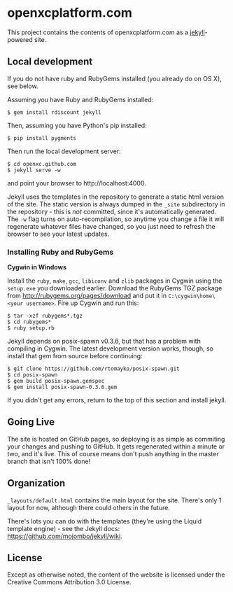 openxcplatform.com
================

This project contains the contents of openxcplatform.com as a [jekyll][]-powered
site.

[jekyll]: http://jekyllrb.com/

## Local development

If you do not have ruby and RubyGems installed (you already do on OS X), see
below.

Assuming you have Ruby and RubyGems installed:

    $ gem install rdiscount jekyll

Then, assuming you have Python's pip installed:

    $ pip install pygments

Then run the local development server:

    $ cd openxc.github.com
    $ jekyll serve -w

and point your browser to http://localhost:4000.

Jekyll uses the templates in the repository to generate a static html version of
the site. The static version is always dumped in the `_site` subdirectory in the
repository - this is *not* committed, since it's automatically generated. The
`-w` flag turns on auto-recompilation, so anytime you change a file it will
regenerate whatever files have changed, so you just need to refresh the browser
to see your latest updates.

### Installing Ruby and RubyGems

**Cygwin in Windows**

Install the `ruby`, `make`, `gcc`, `libiconv` and `zlib` packages in
Cygwin using the `setup.exe`
you downloaded earlier. Download the RubyGems TGZ package from
http://rubygems.org/pages/download and put it in `C:\cygwin\home\<your
username>`. Fire up Cygwin and run this:

    $ tar -xzf rubygems*.tgz
    $ cd rubygems*
    $ ruby setup.rb

Jekyll depends on posix-spawn v0.3.6, but that has a problem with compiling in
Cygwin. The latest development version works, though, so install that gem from
source before continuing:

    $ git clone https://github.com/rtomayko/posix-spawn.git
    $ cd posix-spawn
    $ gem build posix-spawn.gemspec
    $ gem install posix-spawn-0.3.6.gem

If you didn't get any errors, return to the top of this section and install
jekyll.

## Going Live

The site is hosted on GitHub pages, so deploying is as simple as commiting your
changes and pushing to GitHub. It gets regenerated within a minute or two, and
it's live. This of course means don't push anything in the master branch that
isn't 100% done!

## Organization

`_layouts/default.html` contains the main layout for the site. There's only 1
layout for now, although there could others in the future.

There's lots you can do with the templates (they're using the Liquid template
engine) - see the Jekyll docs: https://github.com/mojombo/jekyll/wiki.

## License

Except as otherwise noted, the content of the website is licensed under the
Creative Commons Attribution 3.0 License.
